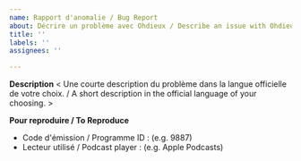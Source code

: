 ```yaml
---
name: Rapport d'anomalie / Bug Report
about: Décrire un problème avec Ohdieux / Describe an issue with Ohdieux
title: ''
labels: ''
assignees: ''

---
```


**Description**
< Une courte description du problème dans la langue officielle de votre choix. / A short description in the official language of your choosing. >

**Pour reproduire / To Reproduce**
- Code d'émission / Programme ID : (e.g. 9887)
- Lecteur utilisé / Podcast player : (e.g. Apple Podcasts)
